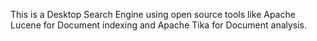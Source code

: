This is a Desktop Search Engine using open source tools like Apache Lucene for Document indexing and Apache Tika for Document analysis.